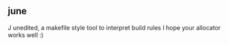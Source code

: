 ## june

J unedited, a makefile style tool to interpret build rules
I hope your allocator works well :)
